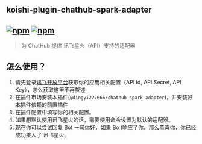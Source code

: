 ## koishi-plugin-chathub-spark-adapter

## [![npm](https://img.shields.io/npm/v/koishi-plugin-chatluna-spark-adapter/next)](https://www.npmjs.com/package/koishi-plugin-chatluna-spark) [![npm](https://img.shields.io/npm/dm/koishi-plugin-chatluna-spark-adapter)](https://www.npmjs.com/package//koishi-plugin-chatluna-spark-adapter)

> 为 ChatHub 提供 讯飞星火（API）支持的适配器

## 怎么使用？

1. 请先登录[讯飞开放平台](https://xinghuo.xfyun.cn/sparkapi)获取你的应用相关配置（API Id, API Secret, API Key），怎么获取这里不再赘述
2. 在插件市场安装本插件(`@dingyi222666/chathub-spark-adapter`)，并安装好本插件依赖的前置插件
3. 在插件配置中填写你的相关配置。
4. 如果想默认使用讯飞星火的话，需要使用命令设置为默认的适配器。
5. 现在你可以尝试回复 Bot 一句你好，如果 Bo t响应了你，那么恭喜你，你已经成功接入了 讯飞星火。
